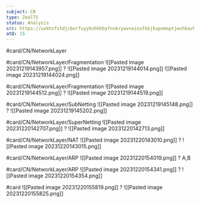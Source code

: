 ```yaml
---
subject: CN
type: ZealTS
status: Analysis
src: https://uxkhzfstdjcborfuyyknhkhbyfnskrywvveioufkbjkupomnptjwvhbavkysuhi.vercel.app/solution.html?testId=628f2d8bc16c33657a586c8d&test_id=37
atQ: 15
---
```

#card/CN/NetworkLayer 

#card/CN/NetworkLayer/Fragmentation 
![[Pasted image 20231219143957.png]]
?
![[Pasted image 20231219144014.png]] 
![[Pasted image 20231219144024.png]]

#card/CN/NetworkLayer/Fragmentation 
![[Pasted image 20231219144512.png]]
?
![[Pasted image 20231219144519.png]] 

#card/CN/NetworkLayer/SubNetting 
![[Pasted image 20231219145148.png]]
?
![[Pasted image 20231219145202.png]] 

#card/CN/NetworkLayer/SuperNetting 
![[Pasted image 20231220142707.png]]
?
![[Pasted image 20231220142713.png]] 

#card/CN/NetworkLayer/NAT 
![[Pasted image 20231220143010.png]]
?
![[Pasted image 20231220143015.png]] 

#card/CN/NetworkLayer/ARP
![[Pasted image 20231220154019.png]]
?
A,B

#card/CN/NetworkLayer/ARP 
![[Pasted image 20231220154341.png]]
?
![[Pasted image 20231220154354.png]] 

#card
![[Pasted image 20231220155819.png]]
?
![[Pasted image 20231220155825.png]] 

